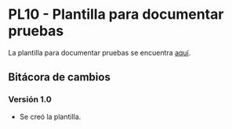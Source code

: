 # PL10 - Plantilla para documentar pruebas

La plantilla para documentar pruebas se encuentra [aquí](https://docs.google.com/spreadsheets/d/1YvYEV6cyxyMIyNWFA7y8BMTsgb1EqQPeWqkEPo2NODs/edit#gid=0).

## Bitácora de cambios

### Versión 1.0

- Se creó la plantilla.
